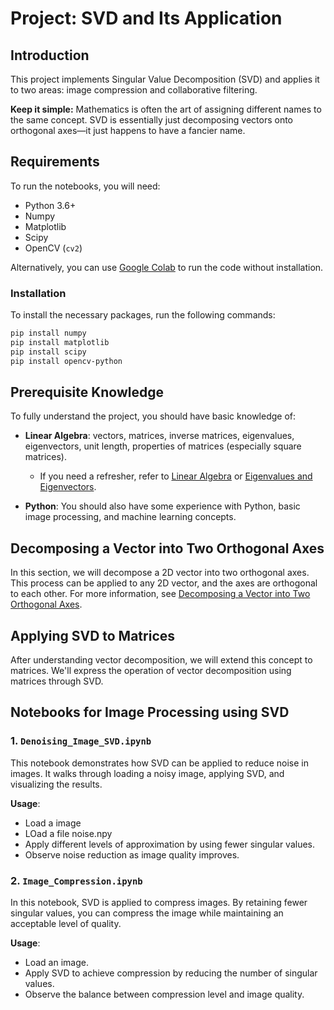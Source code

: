 # Project: SVD and Its Application

## Introduction

This project implements Singular Value Decomposition (SVD) and applies it to two areas: image compression and collaborative filtering.

**Keep it simple:** Mathematics is often the art of assigning different names to the same concept. SVD is essentially just decomposing vectors onto orthogonal axes—it just happens to have a fancier name.

## Requirements

To run the notebooks, you will need:

- Python 3.6+
- Numpy
- Matplotlib
- Scipy
- OpenCV (`cv2`)

Alternatively, you can use [Google Colab](https://colab.research.google.com) to run the code without installation.

### Installation

To install the necessary packages, run the following commands:

```bash
pip install numpy
pip install matplotlib
pip install scipy
pip install opencv-python

```
## Prerequisite Knowledge

To fully understand the project, you should have basic knowledge of:

- **Linear Algebra**: vectors, matrices, inverse matrices, eigenvalues, eigenvectors, unit length, properties of matrices (especially square matrices).
  - If you need a refresher, refer to [Linear Algebra](#) or [Eigenvalues and Eigenvectors](#).
  
- **Python**: You should also have some experience with Python, basic image processing, and machine learning concepts.

## Decomposing a Vector into Two Orthogonal Axes

In this section, we will decompose a 2D vector into two orthogonal axes. This process can be applied to any 2D vector, and the axes are orthogonal to each other. For more information, see [Decomposing a Vector into Two Orthogonal Axes](#).

## Applying SVD to Matrices

After understanding vector decomposition, we will extend this concept to matrices. We'll express the operation of vector decomposition using matrices through SVD.

## Notebooks for Image Processing using SVD

### 1. `Denoising_Image_SVD.ipynb`

This notebook demonstrates how SVD can be applied to reduce noise in images. It walks through loading a noisy image, applying SVD, and visualizing the results.

**Usage**:
- Load a image
- LOad a file noise.npy
- Apply different levels of approximation by using fewer singular values.
- Observe noise reduction as image quality improves.

### 2. `Image_Compression.ipynb`

In this notebook, SVD is applied to compress images. By retaining fewer singular values, you can compress the image while maintaining an acceptable level of quality.

**Usage**:
- Load an image.
- Apply SVD to achieve compression by reducing the number of singular values.
- Observe the balance between compression level and image quality.

